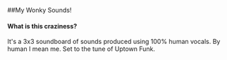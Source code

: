 ##My Wonky Sounds! 

#### What is this craziness?
It's a 3x3 soundboard of sounds produced using 100% human vocals. By human I mean me. Set to the tune of Uptown Funk.